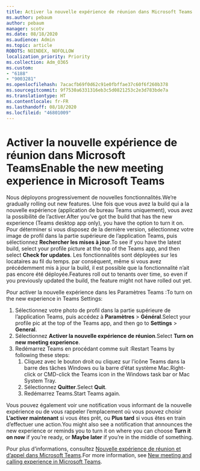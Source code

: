 ```yaml
---
title: Activer la nouvelle expérience de réunion dans Microsoft Teams
ms.author: pebaum
author: pebaum
manager: scotv
ms.date: 08/18/2020
ms.audience: Admin
ms.topic: article
ROBOTS: NOINDEX, NOFOLLOW
localization_priority: Priority
ms.collection: Adm_O365
ms.custom:
- "6188"
- "9003281"
ms.openlocfilehash: 7acacfb69f0d62c91e0fbffae37c60f6f260b378
ms.sourcegitcommit: 9f7530a6331316eb3c5d0821253c2e3d783bde7a
ms.translationtype: HT
ms.contentlocale: fr-FR
ms.lasthandoff: 08/18/2020
ms.locfileid: "46801009"
---
```

# <a name="enable-the-new-meeting-experience-in-microsoft-teams"></a><span data-ttu-id="98a8e-102">Activer la nouvelle expérience de réunion dans Microsoft Teams</span><span class="sxs-lookup"><span data-stu-id="98a8e-102">Enable the new meeting experience in Microsoft Teams</span></span>

<span data-ttu-id="98a8e-103">Nous déployons progressivement de nouvelles fonctionnalités.</span><span class="sxs-lookup"><span data-stu-id="98a8e-103">We’re gradually rolling out new features.</span></span> <span data-ttu-id="98a8e-104">Une fois que vous avez la build qui a la nouvelle expérience (application de bureau Teams uniquement), vous avez la possibilité de l’activer.</span><span class="sxs-lookup"><span data-stu-id="98a8e-104">After you’ve got the build that has the new experience (Teams desktop app only), you have the option to turn it on.</span></span> <span data-ttu-id="98a8e-105">Pour déterminer si vous disposez de la dernière version, sélectionnez votre image de profil dans la partie supérieure de l’application Teams, puis sélectionnez  **Rechercher les mises à jour**.</span><span class="sxs-lookup"><span data-stu-id="98a8e-105">To see if you have the latest build, select your profile picture at the top of the Teams app, and then select  **Check for updates**.</span></span> <span data-ttu-id="98a8e-106">Les fonctionnalités sont déployées sur les locataires au fil du temps. par conséquent, même si vous avez précédemment mis à jour la build, il est possible que la fonctionnalité n’ait pas encore été déployée.</span><span class="sxs-lookup"><span data-stu-id="98a8e-106">Features roll out to tenants over time, so even if you previously updated the build, the feature might not have rolled out yet.</span></span>  

<span data-ttu-id="98a8e-107">Pour activer la nouvelle expérience dans les Paramètres Teams :</span><span class="sxs-lookup"><span data-stu-id="98a8e-107">To turn on the new experience in Teams Settings:</span></span>

1. <span data-ttu-id="98a8e-108">Sélectionnez votre photo de profil dans la partie supérieure de l’application Teams, puis accédez à **Paramètres** >  **Général**.</span><span class="sxs-lookup"><span data-stu-id="98a8e-108">Select your profile pic at the top of the Teams app, and then go to **Settings** >  **General**.</span></span> 
2. <span data-ttu-id="98a8e-109">Sélectionnez **Activer la nouvelle expérience de réunion**.</span><span class="sxs-lookup"><span data-stu-id="98a8e-109">Select **Turn on new meeting experience**.</span></span>
3. <span data-ttu-id="98a8e-110">Redémarrez Teams en procédant comme suit :</span><span class="sxs-lookup"><span data-stu-id="98a8e-110">Restart Teams by following these steps:</span></span>
    1. <span data-ttu-id="98a8e-111">Cliquez avec le bouton droit ou cliquez sur l’icône Teams dans la barre des tâches Windows ou la barre d’état système Mac.</span><span class="sxs-lookup"><span data-stu-id="98a8e-111">Right-click or CMD-click the Teams icon in the Windows task bar or Mac System Tray.</span></span>
    2. <span data-ttu-id="98a8e-112">Sélectionnez **Quitter**.</span><span class="sxs-lookup"><span data-stu-id="98a8e-112">Select **Quit**.</span></span>
    3. <span data-ttu-id="98a8e-113">Redémarrez Teams.</span><span class="sxs-lookup"><span data-stu-id="98a8e-113">Start Teams again.</span></span>

<span data-ttu-id="98a8e-114">Vous pouvez également voir une notification vous informant de la nouvelle expérience ou de vous rappeler l’emplacement où vous pouvez choisir  **L’activer maintenant**  si vous êtes prêt, ou  **Plus tard** si vous êtes en train d’effectuer une action.</span><span class="sxs-lookup"><span data-stu-id="98a8e-114">You might also see a notification that announces the new experience or reminds you to turn it on where you can choose  **Turn it on now**  if you’re ready, or  **Maybe later** if you’re in the middle of something.</span></span>  

<span data-ttu-id="98a8e-115">Pour plus d’informations, consultez [Nouvelle expérience de réunion et d’appel dans Microsoft Teams](https://techcommunity.microsoft.com/t5/microsoft-teams-blog/new-meeting-and-calling-experience-in-microsoft-teams/ba-p/1537581).</span><span class="sxs-lookup"><span data-stu-id="98a8e-115">For more information, see [New meeting and calling experience in Microsoft Teams](https://techcommunity.microsoft.com/t5/microsoft-teams-blog/new-meeting-and-calling-experience-in-microsoft-teams/ba-p/1537581).</span></span>
